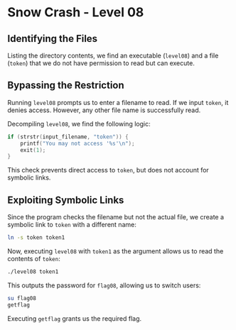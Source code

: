 # Snow Crash - Level 08

## Identifying the Files

Listing the directory contents, we find an executable (`level08`) and a file (`token`) that we do not have permission to read but can execute.

## Bypassing the Restriction

Running `level08` prompts us to enter a filename to read. If we input `token`, it denies access. However, any other file name is successfully read.

Decompiling `level08`, we find the following logic:

```c
if (strstr(input_filename, "token")) {
    printf("You may not access '%s'\n");
    exit(1);
}
```

This check prevents direct access to `token`, but does not account for symbolic links. 

## Exploiting Symbolic Links

Since the program checks the filename but not the actual file, we create a symbolic link to `token` with a different name:

```bash
ln -s token token1
```

Now, executing `level08` with `token1` as the argument allows us to read the contents of `token`:

```bash
./level08 token1
```

This outputs the password for `flag08`, allowing us to switch users:

```bash
su flag08
getflag
```

Executing `getflag` grants us the required flag.

